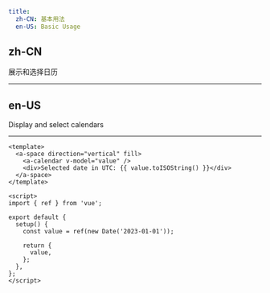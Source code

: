 ```yaml
title:
  zh-CN: 基本用法
  en-US: Basic Usage
```

## zh-CN

展示和选择日历

---

## en-US

Display and select calendars

---

```vue
<template>
  <a-space direction="vertical" fill>
    <a-calendar v-model="value" />
    <div>Selected date in UTC: {{ value.toISOString() }}</div>
  </a-space>
</template>

<script>
import { ref } from 'vue';

export default {
  setup() {
    const value = ref(new Date('2023-01-01'));

    return {
      value,
    };
  },
};
</script>
```
